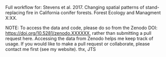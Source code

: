 Full workflow for: 
Stevens et al. 2017. Changing spatial patterns of stand-replacing fire in California conifer forests. Forest Ecology and Managment X:XX.

NOTE: To access the data and code, please do so from the Zenodo DOI: https://doi.org/10.5281/zenodo.XXXXXX, rather than submitting a pull request here. Accessing the data from Zenodo helps me keep track of usage. If you would like to make a pull request or collaborate, please contact me first (see my website). thx, JTS
